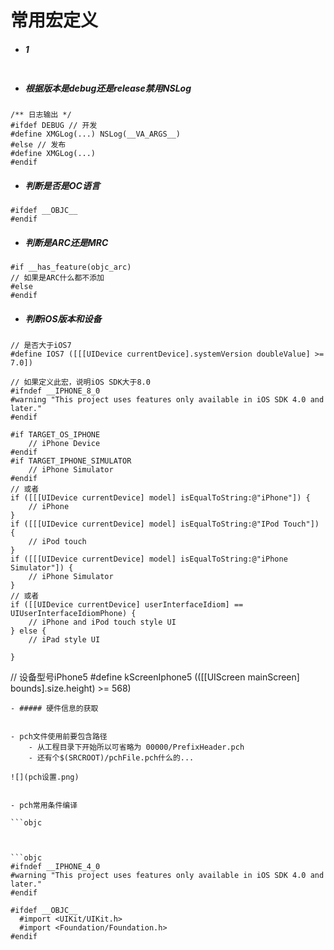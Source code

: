 # 常用宏定义

- ##### 1

```objc

```

- ##### 根据版本是debug还是release禁用NSLog

```objc
/** 日志输出 */
#ifdef DEBUG // 开发
#define XMGLog(...) NSLog(__VA_ARGS__)
#else // 发布
#define XMGLog(...)
#endif
```
- ##### 判断是否是OC语言
```objc
#ifdef __OBJC__
#endif
```
- ##### 判断是ARC还是MRC
```objc
#if __has_feature(objc_arc)
// 如果是ARC什么都不添加
#else
#endif
```

- ##### 判断iOS版本和设备
```objc
// 是否大于iOS7
#define IOS7 ([[[UIDevice currentDevice].systemVersion doubleValue] >= 7.0])
```
```objc
// 如果定义此宏，说明iOS SDK大于8.0
#ifndef __IPHONE_8_0
#warning "This project uses features only available in iOS SDK 4.0 and later."
#endif
```

```objc
#if TARGET_OS_IPHONE
    // iPhone Device
#endif
#if TARGET_IPHONE_SIMULATOR
    // iPhone Simulator
#endif
// 或者
if ([[[UIDevice currentDevice] model] isEqualToString:@"iPhone"]) {
    // iPhone
}
if ([[[UIDevice currentDevice] model] isEqualToString:@"IPod Touch"]) {
    // iPod touch
}
if ([[[UIDevice currentDevice] model] isEqualToString:@"iPhone Simulator"]) {
    // iPhone Simulator
}
// 或者
if ([[UIDevice currentDevice] userInterfaceIdiom] == UIUserInterfaceIdiomPhone) {
    // iPhone and iPod touch style UI
} else {
    // iPad style UI
    
}
```
// 设备型号iPhone5
#define kScreenIphone5 (([[UIScreen mainScreen] bounds].size.height) >= 568)
```
- ##### 硬件信息的获取


- pch文件使用前要包含路径
    - 从工程目录下开始所以可省略为 00000/PrefixHeader.pch
    - 还有个$(SRCROOT)/pchFile.pch什么的...

![](pch设置.png)


- pch常用条件编译

```objc



```objc
#ifndef __IPHONE_4_0
#warning "This project uses features only available in iOS SDK 4.0 and later."
#endif

#ifdef __OBJC__
  #import <UIKit/UIKit.h>
  #import <Foundation/Foundation.h>
#endif
```